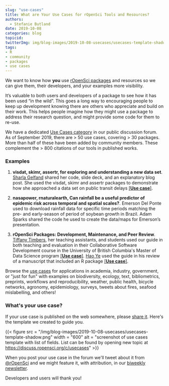 ```yaml
---
slug: "use-cases"
title: What are Your Use Cases for rOpenSci Tools and Resources?
authors:
  - Stefanie Butland
date: 2019-10-08
categories: blog
topicid:
twitterImg: img/blog-images/2019-10-08-usecases/usecases-template-shadow.png
tags:
- R
- community
- packages
- use cases
---
```

We want to know how **you** use [rOpenSci packages](https://ropensci.org/packages/) and resources so we can give them, their developers, and your examples more visibility.

It’s valuable to both users and developers of a package to see how it has been used “in the wild”. This goes a long way to encouraging people to keep up development knowing there are others who appreciate and build on their work. This helps people imagine how they might use a package to address their research question, and might provide some code for them to re-use.

We have a dedicated [Use Cases category](https://discuss.ropensci.org/c/usecases) in our public discussion forum. As of September 2019, there are > 50 use cases, covering > 30 packages. More than half of these have been added by community members. These complement the > 800 citations of our tools in published works.

### Examples

1. **visdat, skimr, assertr, for exploring and understanding a new data set**. [Sharla Gelfand](https://sharla.party/) shared her code, slide deck, and an explanatory blog post. She used the visdat, skimr and assertr packages to demonstrate how she approached a data set on public transit delays [[**Use case**]](https://discuss.ropensci.org/t/visdat-skimr-and-assertr-use-case-exploring-and-understanding-a-new-data-set/1620).

1. **nasapower, rnaturalearth, Can rainfall be a useful predictor of epidemic risk across temporal and spatial scales?**. Emerson Del Ponte used to download rainfall data for specific time periods matching the pre- and early-season of period of soybean growth in Brazil. Adam Sparks shared the code he used to create the data/maps for Emerson’s presentation.

1. **rOpenSci Packages: Development, Maintenance, and Peer Review**. [Tiffany Timbers](https://ropensci.org/authors/tiffany-timbers/), her teaching assistants, and students used our guide in both teaching and evaluation in their Collaborative Software Development course in the University of British Columbia's Master of Data Science program [[**Use case**]](https://discuss.ropensci.org/t/teaching-how-to-create-high-quality-r-packages/1793). [Hao Ye](https://ropensci.org/authors/hao-ye/) used the guide in his review of a manuscript that included an R package [[**Use case**]](https://discuss.ropensci.org/t/use-of-r-package-review-guidelines-in-independent-manuscript-review/1795).

Browse the [use cases](https://discuss.ropensci.org/c/usecases) for applications in academia, industry, government, or "just for fun" with examples on biodiversity, ecology, text, bibliometrics, preprints, workflows and reproducibility, weather, public health, bicycle networks, agronomy, epidemiology, surveys, tweets about fires, seafood mislabelling, and others!

### What's your use case?
If your use case is published on the web somewhere, please [share it](https://discuss.ropensci.org/c/usecases). Here's the template we created to guide you.

{{< figure  src = "/img/blog-images/2019-10-08-usecases/usecases-template-shadow.png" width = "600" alt = "screenshot of use cases template with list of fields. List can be found by opening new topic at https://discuss.ropensci.org/c/usecases" >}}

When you post your use case in the forum we'll tweet about it from [@rOpenSci](https://twitter.com/rOpenSci) and we might feature it, with attribution, in our [biweekly newsletter](https://news.ropensci.org/).

Developers and users will thank you!
